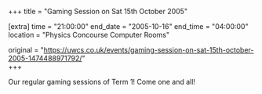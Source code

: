 +++
title = "Gaming Session on Sat 15th October 2005"

[extra]
time = "21:00:00"
end_date = "2005-10-16"
end_time = "04:00:00"
location = "Physics Concourse Computer Rooms"

original = "https://uwcs.co.uk/events/gaming-session-on-sat-15th-october-2005-1474488971792/"    
+++

Our regular gaming sessions of Term 1\! Come one and all\!

